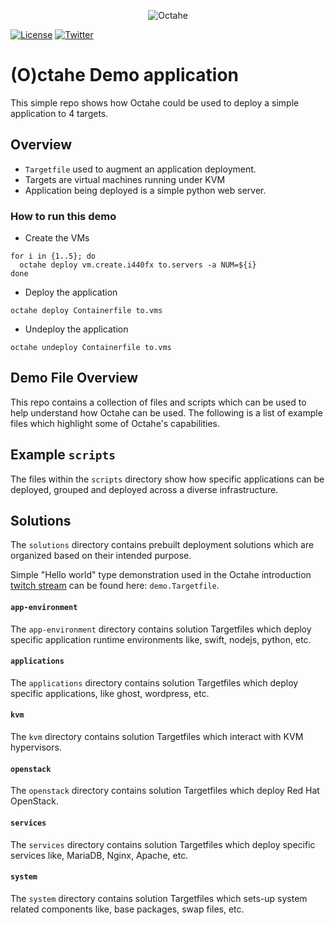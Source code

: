 <p align="center">
<img src="https://github.com/peznauts/octahe.swift/raw/master/assets/octahe_logo.png" alt="Octahe" title="Octahe" />
</p>

[![License](https://img.shields.io/badge/license-GPL-blue.svg)](https://github.com/peznauts/swift-octahe/blob/master/LICENSE)
[![Twitter](https://img.shields.io/twitter/follow/Peznauts.svg?style=social)](https://twitter.com/intent/follow?screen_name=peznaut)

# (O)ctahe Demo application

This simple repo shows how Octahe could be used to deploy a simple application to 4 targets.

## Overview

* `Targetfile` used to augment an application deployment.
* Targets are virtual machines running under KVM
* Application being deployed is a simple python web server.

### How to run this demo

* Create the VMs

``` shell
for i in {1..5}; do
  octahe deploy vm.create.i440fx to.servers -a NUM=${i}
done
```

* Deploy the application

``` shell
octahe deploy Containerfile to.vms
```

* Undeploy the application

``` shell
octahe undeploy Containerfile to.vms
```

## Demo File Overview

This repo contains a collection of files and scripts which can be used to
help understand how Octahe can be used. The following is a list of example
files which highlight some of Octahe's capabilities.

## Example `scripts`

The files within the `scripts` directory show how specific applications can be deployed,
grouped and deployed across a diverse infrastructure.

## Solutions

The `solutions` directory contains prebuilt deployment solutions which are
organized based on their intended purpose.

Simple "Hello world" type demonstration used in the Octahe introduction [twitch
stream](https://www.youtube.com/watch?v=_h1029bW8xs) can be found here:
`demo.Targetfile`.

#### `app-environment`

The `app-environment` directory contains solution Targetfiles which deploy
specific application runtime environments like, swift, nodejs, python, etc.

#### `applications`

The `applications` directory contains solution Targetfiles which deploy
specific applications, like ghost, wordpress, etc.

#### `kvm`

The `kvm` directory contains solution Targetfiles which interact with KVM
hypervisors.

#### `openstack`

The `openstack` directory contains solution Targetfiles which deploy Red Hat
OpenStack.

#### `services`

The `services` directory contains solution Targetfiles which deploy specific
services like, MariaDB, Nginx, Apache, etc.

#### `system`

The `system` directory contains solution Targetfiles which sets-up system
related components like, base packages, swap files, etc.
